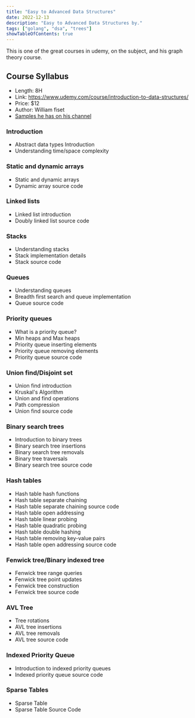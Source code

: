 ```yaml
---
title: "Easy to Advanced Data Structures"
date: 2022-12-13
description: "Easy to Advanced Data Structures by."
tags: ["golang", "dsa", "trees"]
showTableOfContents: true
---
```



This is one of the great courses in udemy, on the subject, and his graph theory course.
<!--more-->

## Course Syllabus
- Length: 8H
- Link: https://www.udemy.com/course/introduction-to-data-structures/
- Price: $12
- Author: William fiset
- [Samples he has on his channel](https://www.youtube.com/watch?v=DgXR2OWQnLc&list=PLDV1Zeh2NRsDGO4--qE8yH72HFL1Km93P)

### Introduction

- Abstract data types Introduction
- Understanding time/space complexity

### Static and dynamic arrays

- Static and dynamic arrays
- Dynamic array source code

### Linked lists

- Linked list introduction
- Doubly linked list source code

### Stacks

- Understanding stacks
- Stack implementation details
- Stack source code

### Queues

- Understanding queues
- Breadth first search and queue implementation
- Queue source code

### Priority queues

- What is a priority queue?
- Min heaps and Max heaps
- Priority queue inserting elements
- Priority queue removing elements
- Priority queue source code

### Union find/Disjoint set

- Union find introduction
- Kruskal's Algorithm
- Union and find operations
- Path compression
- Union find source code

### Binary search trees

- Introduction to binary trees
- Binary search tree insertions
- Binary search tree removals
- Binary tree traversals
- Binary search tree source code

### Hash tables

- Hash table hash functions
- Hash table separate chaining
- Hash table separate chaining source code
- Hash table open addressing
- Hash table linear probing
- Hash table quadratic probing
- Hash table double hashing
- Hash table removing key-value pairs
- Hash table open addressing source code

### Fenwick tree/Binary indexed tree

- Fenwick tree range queries
- Fenwick tree point updates
- Fenwick tree construction
- Fenwick tree source code

### AVL Tree

- Tree rotations
- AVL tree insertions
- AVL tree removals
- AVL tree source code

### Indexed Priority Queue

- Introduction to indexed priority queues
- Indexed priority queue source code

### Sparse Tables

- Sparse Table
- Sparse Table Source Code
